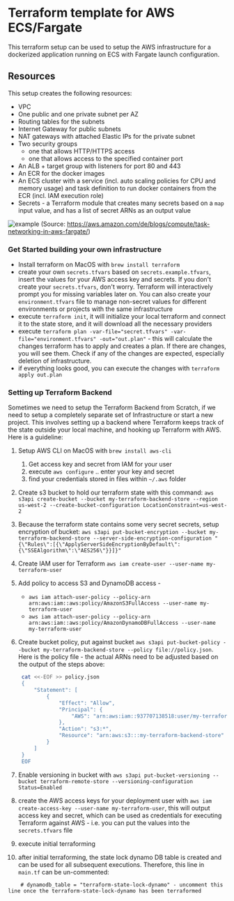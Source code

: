 # Terraform template for AWS ECS/Fargate

This terraform setup can be used to setup the AWS infrastructure
for a dockerized application running on ECS with Fargate launch
configuration.

## Resources

This setup creates the following resources:

- VPC
- One public and one private subnet per AZ
- Routing tables for the subnets
- Internet Gateway for public subnets
- NAT gateways with attached Elastic IPs for the private subnet
- Two security groups
  - one that allows HTTP/HTTPS access
  - one that allows access to the specified container port
- An ALB + target group with listeners for port 80 and 443
- An ECR for the docker images
- An ECS cluster with a service (incl. auto scaling policies for CPU and memory usage)
  and task definition to run docker containers from the ECR (incl. IAM execution role)
- Secrets - a Terraform module that creates many secrets based on a `map` input value, and has a list of secret ARNs as an output value

![example](https://d2908q01vomqb2.cloudfront.net/1b6453892473a467d07372d45eb05abc2031647a/2018/01/26/Slide5.png "Infrastructure illustration")
(Source: https://aws.amazon.com/de/blogs/compute/task-networking-in-aws-fargate/)

### Get Started building your own infrastructure

- Install terraform on MacOS with `brew install terraform`
- create your own `secrets.tfvars` based on `secrets.example.tfvars`, insert the values for your AWS access key and secrets. If you don't create your `secrets.tfvars`, don't worry. Terraform will interactively prompt you for missing variables later on. You can also create your `environment.tfvars` file to manage non-secret values for different environments or projects with the same infrastructure
- execute `terraform init`, it will initialize your local terraform and connect it to the state store, and it will download all the necessary providers
- execute `terraform plan -var-file="secret.tfvars" -var-file="environment.tfvars" -out="out.plan"` - this will calculate the changes terraform has to apply and creates a plan. If there are changes, you will see them. Check if any of the changes are expected, especially deletion of infrastructure.
- if everything looks good, you can execute the changes with `terraform apply out.plan`

### Setting up Terraform Backend

Sometimes we need to setup the Terraform Backend from Scratch, if we need to setup a completely separate set of Infrastructure or start a new project. This involves setting up a backend where Terraform keeps track of the state outside your local machine, and hooking up Terraform with AWS.
Here is a guideline:

1. Setup AWS CLI on MacOS with `brew install aws-cli`
   1. Get access key and secret from IAM for your user
   1. execute `aws configure` .. enter your key and secret
   1. find your credentials stored in files within `~/.aws` folder
1. Create s3 bucket to hold our terraform state with this command: `aws s3api create-bucket --bucket my-terraform-backend-store --region us-west-2 --create-bucket-configuration LocationConstraint=us-west-2`
1. Because the terraform state contains some very secret secrets, setup encryption of bucket: `aws s3api put-bucket-encryption --bucket my-terraform-backend-store --server-side-encryption-configuration "{\"Rules\":[{\"ApplyServerSideEncryptionByDefault\":{\"SSEAlgorithm\":\"AES256\"}}]}"`
1. Create IAM user for Terraform `aws iam create-user --user-name my-terraform-user`
1. Add policy to access S3 and DynamoDB access -

   - `aws iam attach-user-policy --policy-arn arn:aws:iam::aws:policy/AmazonS3FullAccess --user-name my-terraform-user`
   - `aws iam attach-user-policy --policy-arn arn:aws:iam::aws:policy/AmazonDynamoDBFullAccess --user-name my-terraform-user`

1. Create bucket policy, put against bucket `aws s3api put-bucket-policy --bucket my-terraform-backend-store --policy file://policy.json`. Here is the policy file - the actual ARNs need to be adjusted based on the output of the steps above:

   ```sh
    cat <<-EOF >> policy.json
    {
        "Statement": [
            {
                "Effect": "Allow",
                "Principal": {
                    "AWS": "arn:aws:iam::937707138518:user/my-terraform-user"
                },
                "Action": "s3:*",
                "Resource": "arn:aws:s3:::my-terraform-backend-store"
            }
        ]
    }
    EOF
   ```

1. Enable versioning in bucket with `aws s3api put-bucket-versioning --bucket terraform-remote-store --versioning-configuration Status=Enabled`
1. create the AWS access keys for your deployment user with `aws iam create-access-key --user-name my-terraform-user`, this will output access key and secret, which can be used as credentials for executing Terraform against AWS - i.e. you can put the values into the `secrets.tfvars` file
1. execute initial terraforming
1. after initial terraforming, the state lock dynamo DB table is created and can be used for all subsequent executions. Therefore, this line in `main.tf` can be un-commented:

```hcl
    # dynamodb_table = "terraform-state-lock-dynamo" - uncomment this line once the terraform-state-lock-dynamo has been terraformed
```
